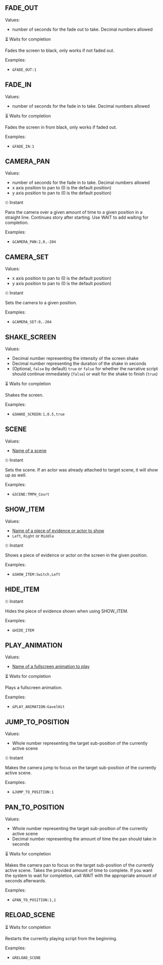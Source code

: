 ## FADE_OUT
Values: 
  - number of seconds for the fade out to take. Decimal numbers allowed

⏳ Waits for completion

Fades the screen to black, only works if not faded out.

Examples: 
  - `&FADE_OUT:1`

## FADE_IN
Values: 
  - number of seconds for the fade in to take. Decimal numbers allowed

⏳ Waits for completion

Fades the screen in from black, only works if faded out.

Examples: 
  - `&FADE_IN:1`

## CAMERA_PAN
Values: 
  - number of seconds for the fade in to take. Decimal numbers allowed
  - x axis position to pan to (0 is the default position)
  - y axis position to pan to (0 is the default position)

⏲ Instant

Pans the camera over a given amount of time to a given position in a straight line. Continues story after starting. Use WAIT to add waiting for completion.

Examples: 
  - `&CAMERA_PAN:2,0,-204`

## CAMERA_SET
Values: 
  - x axis position to pan to (0 is the default position)
  - y axis position to pan to (0 is the default position)

⏲ Instant

Sets the camera to a given position.

Examples: 
  - `&CAMERA_SET:0,-204`

## SHAKE_SCREEN
Values: 
  - Decimal number representing the intensity of the screen shake
  - Decimal number representing the duration of the shake in seconds
  - (Optional, `false` by default) `true` or `false` for whether the narrative script should continue immediately (`false`) or wait for the shake to finish (`true`)

⏳ Waits for completion

Shakes the screen.

Examples: 
  - `&SHAKE_SCREEN:1,0.5,true`

## SCENE
Values: 
  - [Name of a scene](../constants.md#SceneAssetName)

⏲ Instant

Sets the scene. If an actor was already attached to target scene, it will show up as well.

Examples: 
  - `&SCENE:TMPH_Court`

## SHOW_ITEM
Values: 
  - [Name of a piece of evidence or actor to show](../constants.md#CourtRecordItemName)
  - `Left`, `Right` or `Middle`

⏲ Instant

Shows a piece of evidence or actor on the screen in the given position.

Examples: 
  - `&SHOW_ITEM:Switch,Left`

## HIDE_ITEM

⏲ Instant

Hides the piece of evidence shown when using SHOW_ITEM.

Examples: 
  - `&HIDE_ITEM`

## PLAY_ANIMATION
Values: 
  - [Name of a fullscreen animation to play](../constants.md#FullscreenAnimationAssetName)

⏳ Waits for completion

Plays a fullscreen animation.

Examples: 
  - `&PLAY_ANIMATION:GavelHit`

## JUMP_TO_POSITION
Values: 
  - Whole number representing the target sub-position of the currently active scene

⏲ Instant

Makes the camera jump to focus on the target sub-position of the currently active scene.

Examples: 
  - `&JUMP_TO_POSITION:1`

## PAN_TO_POSITION
Values: 
  - Whole number representing the target sub-position of the currently active scene
  - Decimal number representing the amount of time the pan should take in seconds

⏳ Waits for completion

Makes the camera pan to focus on the target sub-position of the currently active scene. Takes the provided amount of time to complete. If you want the system to wait for completion, call WAIT with the appropriate amount of seconds afterwards.

Examples: 
  - `&PAN_TO_POSITION:1,1`

## RELOAD_SCENE

⏳ Waits for completion

Restarts the currently playing script from the beginning.

Examples: 
  - `&RELOAD_SCENE`